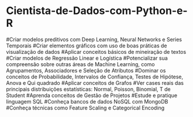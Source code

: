 # Cientista-de-Dados-com-Python-e-R


#Criar modelos preditivos com Deep Learning, Neural Networks e Series Temporais
#Criar elementos gráficos com uso de boas práticas de visualização de dados
#Aplicar conceitos básicos de mineiração de textos
#Criar modelos de Regressão Linear e Logística
#Potencializar sua compreensão sobre outras áreas de Machine Learning, como Agrupamentos, Associadores e Seleção de Atributos
#Dominar os conceitos de Probabilidade, Intervalos de Confiança, Testes de Hipótese, Anova e Qui quadrado
#Aplicar conceitos de Grafos
#Ver cases reais das principais distribuições estatísticas: Normal, Poisson, Binomial, T de Student
#Aprenda conceitos de Gestão de Projetos
#Estude e pratique linguagem SQL
#Conheça bancos de dados NoSQL com MongoDB
#Conheça técnicas como Feature Scaling e Categorical Encoding
